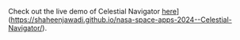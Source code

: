 Check out the live demo of Celestial Navigator [here](https://shaheenjawadi.github.io/nasa-space-apps-2024--Celestial-Navigator/)](https://shaheenjawadi.github.io/nasa-space-apps-2024--Celestial-Navigator/).
